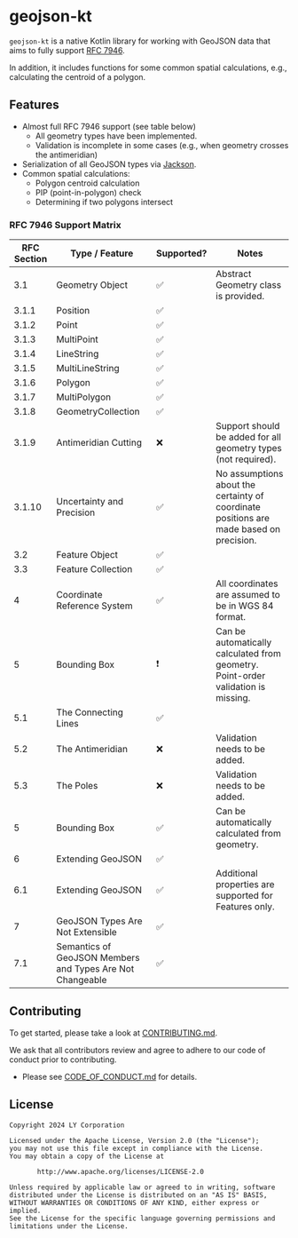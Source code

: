 # geojson-kt

`geojson-kt` is a native Kotlin library for working with GeoJSON data that aims to fully support [RFC 7946](https://datatracker.ietf.org/doc/html/rfc7946).

In addition, it includes functions for some common spatial calculations, e.g., calculating the centroid of a polygon.

## Features

- Almost full RFC 7946 support (see table below)
  + All geometry types have been implemented.
  + Validation is incomplete in some cases (e.g., when geometry crosses the antimeridian)
- Serialization of all GeoJSON types via [Jackson](https://github.com/FasterXML/jackson).
- Common spatial calculations:
  + Polygon centroid calculation
  + PIP (point-in-polygon) check
  + Determining if two polygons intersect


### RFC 7946 Support Matrix

| RFC Section | Type / Feature                                            | Supported? | Notes                                                                                   |
|-------------|-----------------------------------------------------------|------------|-----------------------------------------------------------------------------------------|
| 3.1         | Geometry Object                                           | ✅         | Abstract Geometry class is provided.                                                    |
| 3.1.1       | Position                                                  | ✅         |                                                                                         |
| 3.1.2       | Point                                                     | ✅         |                                                                                         |
| 3.1.3       | MultiPoint                                                | ✅         |                                                                                         |
| 3.1.4       | LineString                                                | ✅         |                                                                                         |
| 3.1.5       | MultiLineString                                           | ✅         |                                                                                         |
| 3.1.6       | Polygon                                                   | ✅         |                                                                                         |
| 3.1.7       | MultiPolygon                                              | ✅         |                                                                                         |
| 3.1.8       | GeometryCollection                                        | ✅         |                                                                                         |
| 3.1.9       | Antimeridian Cutting                                      | ❌         | Support should be added for all geometry types (not required).                          |
| 3.1.10      | Uncertainty and Precision                                 | ✅         | No assumptions about the certainty of coordinate positions are made based on precision. |
| 3.2         | Feature Object                                            | ✅         |                                                                                         |
| 3.3         | Feature Collection                                        | ✅         |                                                                                         |
| 4           | Coordinate Reference System                               | ✅         | All coordinates are assumed to be in WGS 84 format.                                     |
| 5           | Bounding Box                                              | ❗️         | Can be automatically calculated from geometry. Point-order validation is missing.       |
| 5.1         | The Connecting Lines                                      | ✅         |                                                                                         |
| 5.2         | The Antimeridian                                          | ❌         | Validation needs to be added.                                                           |
| 5.3         | The Poles                                                 | ❌         | Validation needs to be added.                                                           |
| 5           | Bounding Box                                              | ✅         | Can be automatically calculated from geometry.                                          |
| 6           | Extending GeoJSON                                         | ✅         |                                                                                         |
| 6.1         | Extending GeoJSON                                         | ✅         | Additional properties are supported for Features only.                                  |
| 7           | GeoJSON Types Are Not Extensible                          | ✅         |                                                                                         |
| 7.1         | Semantics of GeoJSON Members and Types Are Not Changeable | ✅         |                                                                                         |

## Contributing

To get started, please take a look at [CONTRIBUTING.md](./CONTRIBUTING.md).

We ask that all contributors review and agree to adhere to our code of conduct prior to contributing.

- Please see [CODE_OF_CONDUCT.md](./CODE_OF_CONDUCT.md) for details.

## License

```
Copyright 2024 LY Corporation

Licensed under the Apache License, Version 2.0 (the "License");
you may not use this file except in compliance with the License.
You may obtain a copy of the License at

       http://www.apache.org/licenses/LICENSE-2.0

Unless required by applicable law or agreed to in writing, software
distributed under the License is distributed on an "AS IS" BASIS,
WITHOUT WARRANTIES OR CONDITIONS OF ANY KIND, either express or implied.
See the License for the specific language governing permissions and
limitations under the License.
```

